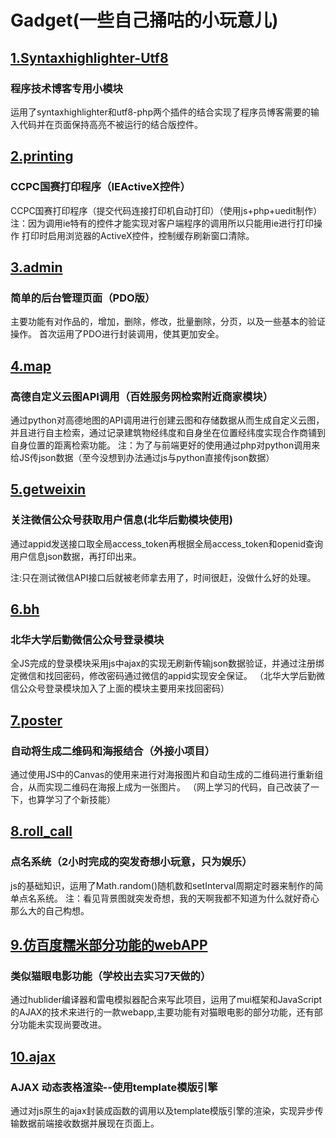 # Gadget(一些自己捅咕的小玩意儿)

## [1.Syntaxhighlighter-Utf8](Syntaxhighlighter-Utf8)

### 程序技术博客专用小模块

运用了syntaxhighlighter和utf8-php两个插件的结合实现了程序员博客需要的输入代码并在页面保持高亮不被运行的结合版控件。

## [2.printing](printing)

### CCPC国赛打印程序（IEActiveX控件）

CCPC国赛打印程序（提交代码连接打印机自动打印）（使用js+php+uedit制作）注：因为调用ie特有的控件才能实现对客户端程序的调用所以只能用ie进行打印操作 打印时启用浏览器的ActiveX控件，控制缓存刷新窗口清除。

## [3.admin](admin)

### 简单的后台管理页面（PDO版）

主要功能有对作品的，增加，删除，修改，批量删除，分页，以及一些基本的验证操作。
首次运用了PDO进行封装调用，使其更加安全。

## [4.map](map)

### 高德自定义云图API调用（百姓服务网检索附近商家模块）

通过python对高德地图的API调用进行创建云图和存储数据从而生成自定义云图，并且进行自主检索，通过记录建筑物经纬度和自身坐在位置经纬度实现合作商铺到自身位置的距离检索功能。
注：为了与前端更好的使用通过php对python调用来给JS传json数据（至今没想到办法通过js与python直接传json数据）

## [5.getweixin](getweixin)

### 关注微信公众号获取用户信息(北华后勤模块使用)

通过appid发送接口取全局access_token再根据全局access_token和openid查询用户信息json数据，再打印出来。

注:只在测试微信API接口后就被老师拿去用了，时间很赶，没做什么好的处理。

## [6.bh](bh)

### 北华大学后勤微信公众号登录模块

全JS完成的登录模块采用js中ajax的实现无刷新传输json数据验证，并通过注册绑定微信和找回密码，修改密码通过微信的appid实现安全保证。
（北华大学后勤微信公众号登录模块加入了上面的模块主要用来找回密码）

## [7.poster](poster)

### 自动将生成二维码和海报结合（外接小项目）

通过使用JS中的Canvas的使用来进行对海报图片和自动生成的二维码进行重新组合，从而实现二维码在海报上成为一张图片。
（网上学习的代码，自己改装了一下，也算学习了个新技能）

## [8.roll_call](roll_call)

### 点名系统（2小时完成的突发奇想小玩意，只为娱乐）

js的基础知识，运用了Math.random()随机数和setInterval周期定时器来制作的简单点名系统。
注：看见背景图就突发奇想，我的天啊我都不知道为什么就好奇心那么大的自己构想。

## [9.仿百度糯米部分功能的webAPP](仿百度糯米部分功能的webAPP)

### 类似猫眼电影功能（学校出去实习7天做的）

通过hublider编译器和雷电模拟器配合来写此项目，运用了mui框架和JavaScript的AJAX的技术来进行的一款webapp,主要功能有对猫眼电影的部分功能，还有部分功能未实现尚要改进。


## [10.ajax](ajax)

### AJAX 动态表格渲染--使用template模版引擎

通过对js原生的ajax封装成函数的调用以及template模版引擎的渲染，实现异步传输数据前端接收数据并展现在页面上。

